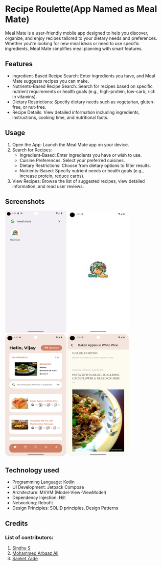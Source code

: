 # Recipe Roulette(App Named as Meal Mate)

Meal Mate is a user-friendly mobile app designed to help you discover, organize, and enjoy recipes tailored to your dietary needs and preferences. Whether you're looking for new meal ideas or need to use specific ingredients, Meal Mate simplifies meal planning with smart features.

## Features

- Ingredient-Based Recipe Search: Enter ingredients you have, and Meal Mate suggests recipes you can make.
- Nutrients-Based Recipe Search: Search for recipes based on specific nutrient requirements or health goals (e.g., high-protein, low-carb, rich in vitamins).
- Dietary Restrictions: Specify dietary needs such as vegetarian, gluten-free, or nut-free.
- Recipe Details: View detailed information including ingredients, instructions, cooking time, and nutritional facts.

## Usage

1. Open the App: Launch the Meal Mate app on your device.
2. Search for Recipes:
   - Ingredient-Based: Enter ingredients you have or wish to use.
   - Cuisine Preferences: Select your preferred cuisines.
   - Dietary Restrictions: Choose from dietary options to filter results.
   - Nutrients-Based: Specify nutrient needs or health goals (e.g., increase protein, reduce carbs).
3. View Recipes: Browse the list of suggested recipes, view detailed information, and read user reviews.

## Screenshots

<p>
   <img src="./readme/launcher_icon.png" width="200" height="400"  alt="Launcher Icon"/>
   <img src="./readme/splash.png" width="200" height="400" alt="Splash Screen" />
   <img src="./readme/home_screen.png" width="200" height="400" alt="Home Screen" />
   <img src="./readme/details_screen.png" width="200" height="400" alt="Recipe Detail Screen"/>
</p>

## Technology used
* Programming Language: Kotlin
* UI Development: Jetpack Compose
* Architecture: MVVM (Model-View-ViewModel)
* Dependency Injection: Hilt
* Networking: Retrofit
* Design Principles: SOLID principles, Design Patterns

## Credits

### List of contributors:
1. <a href="https://www.linkedin.com/in/sindhu-s-90461321/"> Sindhu S </a>
2. <a href="https://www.linkedin.com/in/mohammedarbaazali/"> Mohammed Arbaaz Ali </a>
3. <a href="https://www.linkedin.com/in/sanketzade/"> Sanket Zade </a>

